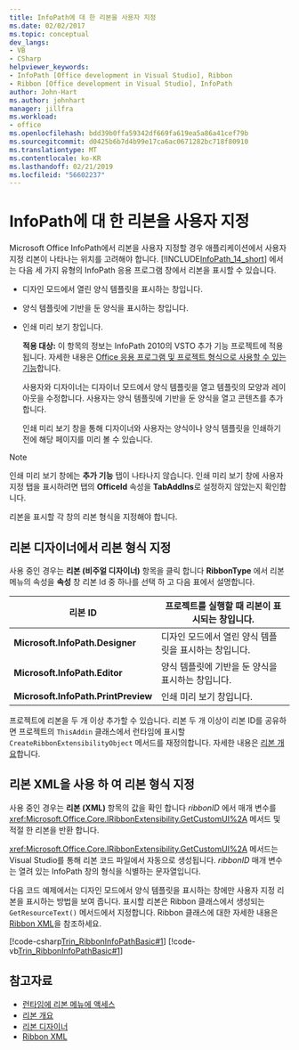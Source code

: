 ```yaml
---
title: InfoPath에 대 한 리본을 사용자 지정
ms.date: 02/02/2017
ms.topic: conceptual
dev_langs:
- VB
- CSharp
helpviewer_keywords:
- InfoPath [Office development in Visual Studio], Ribbon
- Ribbon [Office development in Visual Studio], InfoPath
author: John-Hart
ms.author: johnhart
manager: jillfra
ms.workload:
- office
ms.openlocfilehash: bdd39b0ffa59342df669fa619ea5a86a41cef79b
ms.sourcegitcommit: d0425b6b7d4b99e17ca6ac0671282bc718f80910
ms.translationtype: MT
ms.contentlocale: ko-KR
ms.lasthandoff: 02/21/2019
ms.locfileid: "56602237"
---
```

# <a name="customize-a-ribbon-for-infopath"></a>InfoPath에 대 한 리본을 사용자 지정
  Microsoft Office InfoPath에서 리본을 사용자 지정할 경우 애플리케이션에서 사용자 지정 리본이 나타나는 위치를 고려해야 합니다. [!INCLUDE[InfoPath_14_short](../vsto/includes/infopath-14-short-md.md)] 에서는 다음 세 가지 유형의 InfoPath 응용 프로그램 창에서 리본을 표시할 수 있습니다.

- 디자인 모드에서 열린 양식 템플릿을 표시하는 창입니다.

- 양식 템플릿에 기반을 둔 양식을 표시하는 창입니다.

- 인쇄 미리 보기 창입니다.

  **적용 대상:** 이 항목의 정보는 InfoPath 2010의 VSTO 추가 기능 프로젝트에 적용 됩니다. 자세한 내용은 [Office 응용 프로그램 및 프로젝트 형식으로 사용할 수 있는 기능](../vsto/features-available-by-office-application-and-project-type.md)합니다.

  사용자와 디자이너는 디자이너 모드에서 양식 템플릿을 열고 템플릿의 모양과 레이아웃을 수정합니다. 사용자는 양식 템플릿에 기반을 둔 양식을 열고 콘텐츠를 추가합니다.

  인쇄 미리 보기 창을 통해 디자이너와 사용자는 양식이나 양식 템플릿을 인쇄하기 전에 해당 페이지를 미리 볼 수 있습니다.

> [!NOTE]
>  인쇄 미리 보기 창에는 **추가 기능** 탭이 나타나지 않습니다. 인쇄 미리 보기 창에 사용자 지정 탭을 표시하려면 탭의 **OfficeId** 속성을 **TabAddIns**로 설정하지 않았는지 확인합니다.

 리본을 표시할 각 창의 리본 형식을 지정해야 합니다.

## <a name="specify-the-ribbon-type-in-the-ribbon-designer"></a>리본 디자이너에서 리본 형식 지정
 사용 중인 경우는 **리본 (비주얼 디자이너)** 항목을 클릭 합니다 **RibbonType** 에서 리본 메뉴의 속성을 **속성** 창 리본 Id 중 하나를 선택 하 고 다음 표에서 설명합니다.

|리본 ID|프로젝트를 실행할 때 리본이 표시되는 창입니다.|
|---------------|---------------------------------------------------------------------|
|**Microsoft.InfoPath.Designer**|디자인 모드에서 열린 양식 템플릿을 표시하는 창입니다.|
|**Microsoft.InfoPath.Editor**|양식 템플릿에 기반을 둔 양식을 표시하는 창입니다.|
|**Microsoft.InfoPath.PrintPreview**|인쇄 미리 보기 창입니다.|

 프로젝트에 리본을 두 개 이상 추가할 수 있습니다. 리본 두 개 이상이 리본 ID를 공유하면 프로젝트의 `ThisAddin` 클래스에서 런타임에 표시할 `CreateRibbonExtensibilityObject` 메서드를 재정의합니다. 자세한 내용은 [리본 개요](../vsto/ribbon-overview.md)합니다.

## <a name="specify-the-ribbon-type-by-using-ribbon-xml"></a>리본 XML을 사용 하 여 리본 형식 지정
 사용 중인 경우는 **리본 (XML)** 항목의 값을 확인 합니다 *ribbonID* 에서 매개 변수를 <xref:Microsoft.Office.Core.IRibbonExtensibility.GetCustomUI%2A> 메서드 및 적절 한 리본을 반환 합니다.

 <xref:Microsoft.Office.Core.IRibbonExtensibility.GetCustomUI%2A> 메서드는 Visual Studio를 통해 리본 코드 파일에서 자동으로 생성됩니다. *ribbonID* 매개 변수는 열려 있는 InfoPath 창의 형식을 식별하는 문자열입니다.

 다음 코드 예제에서는 디자인 모드에서 양식 템플릿을 표시하는 창에만 사용자 지정 리본을 표시하는 방법을 보여 줍니다. 표시할 리본은 Ribbon 클래스에서 생성되는 `GetResourceText()` 메서드에서 지정합니다. Ribbon 클래스에 대한 자세한 내용은 [Ribbon XML](../vsto/ribbon-xml.md)을 참조하세요.

 [!code-csharp[Trin_RibbonInfoPathBasic#1](../vsto/codesnippet/CSharp/myinfopathproject/ribbon.cs#1)]
 [!code-vb[Trin_RibbonInfoPathBasic#1](../vsto/codesnippet/VisualBasic/myinfopathproject/ribbon.vb#1)]

## <a name="see-also"></a>참고자료
- [런타임에 리본 메뉴에 액세스](../vsto/accessing-the-ribbon-at-run-time.md)
- [리본 개요](../vsto/ribbon-overview.md)
- [리본 디자이너](../vsto/ribbon-designer.md)
- [Ribbon XML](../vsto/ribbon-xml.md)
